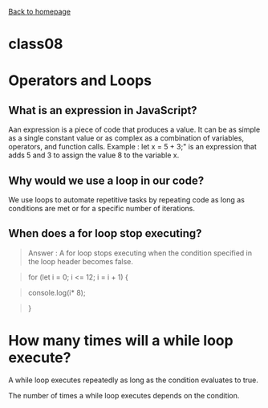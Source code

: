 
 [Back to homepage](https://mhassan206.github.io/reading-notes/)

# class08

# Operators and Loops

## What is an expression in JavaScript?

Aan expression is a piece of code that produces a value. It can be as simple as a single constant value or as complex as a combination of variables, operators, and function calls.
Example : let x = 5 + 3;" is an expression that adds 5 and 3 to assign the value 8 to the variable x.

## Why would we use a loop in our code?

 We use loops to automate repetitive tasks by repeating code as long as conditions are met or for a specific number of iterations.

## When does a for loop stop executing?

>  Answer : A for loop stops executing when the condition specified in the loop header becomes false.

 > for (let i = 0; i <= 12; i = i + 1) { 

> console.log(i* 8);

> }
# How many times will a while loop execute?

A while loop executes repeatedly as long as the condition evaluates to true.

The number of times a while loop executes depends on the condition.
